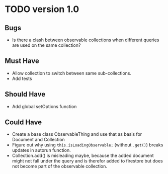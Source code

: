 # TODO version 1.0

## Bugs

- Is there a clash between observable collections when different queries are used on the same collection?

## Must Have

- Allow collection to switch between same sub-collections.
- Add tests

## Should Have

- Add global setOptions function

## Could Have

- Create a base class ObservableThing and use that as basis for Document and
  Collection
- Figure out why using `this.isLoadingObservable;` (without `.get()`) breaks
  updates in autorun function.
- Collection.add() is misleading maybe, because the added document might not
  fall under the query and is therefor added to firestore but does not become
  part of the observable collection.
